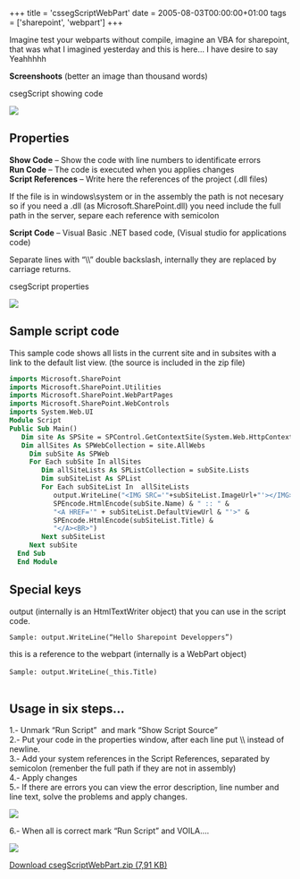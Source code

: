+++
title = 'cssegScriptWebPart'
date = 2005-08-03T00:00:00+01:00
tags = ['sharepoint', 'webpart']
+++

Imagine test your webparts without compile, imagine an VBA for sharepoint, that was what I imagined yesterday and this is here... I have desire to say Yeahhhhh  
  
**Screenshoots** (better an image than thousand words)

csegScript showing code

![](/images/Sharepoint/csegScript1.gif)

## Properties  
  
**Show Code** – Show the code with line numbers to identificate errors  
**Run Code** – The code is executed when you applies changes  
**Script References** – Write here the references of the project (.dll files)  
  
If the file is in windows\\system or in the assembly the path is not necesary so if you need a .dll (as Microsoft.SharePoint.dll) you need include the full path in the server, separe each reference with semicolon  
  
**Script Code** – Visual Basic .NET based code, (Visual studio for applications code)  
  
Separate lines with “\\\\” double backslash, internally they are replaced by carriage returns.

csegScript properties  

![](/images/Sharepoint/csegScript2.gif)

  
  
## Sample script code

This sample code shows all lists in the current site and in subsites with a link to the default list view. (the source is included in the zip file)

```vb
imports Microsoft.SharePoint
imports Microsoft.SharePoint.Utilities
imports Microsoft.SharePoint.WebPartPages
imports Microsoft.SharePoint.WebControls
imports System.Web.UI
Module Script
Public Sub Main()
   Dim site As SPSite = SPControl.GetContextSite(System.Web.HttpContext.Current)   
   Dim allSites As SPWebCollection = site.AllWebs
     Dim subSite As SPWeb
     For Each subSite In allSites
        Dim allSiteLists As SPListCollection = subSite.Lists
        Dim subSiteList As SPList
        For Each subSiteList In  allSiteLists
           output.WriteLine("<IMG SRC='"+subSiteList.ImageUrl+"'></IMG>" & " " &                          
           SPEncode.HtmlEncode(subSite.Name) & " :: " &                          
           "<A HREF='" + subSiteList.DefaultViewUrl & "'>" &                          
           SPEncode.HtmlEncode(subSiteList.Title) &                          
           "</A><BR>")
        Next subSiteList
     Next subSite
  End Sub
  End Module
```

## Special keys
  
output (internally is an HtmlTextWriter object) that you can use in the script code.  
  
`Sample: output.WriteLine(“Hello Sharepoint Developpers”)`  
  
this is a reference to the webpart (internally is a WebPart object)  
  
`Sample: output.WriteLine(_this.Title)`   
 

## Usage in six steps…

1.- Unmark “Run Script”  and mark “Show Script Source”  
2.- Put your code in the properties window, after each line put \\\\ instead of newline.  
3.- Add your system references in the Script References, separated by semicolon (remenber the full path if they are not in assembly)  
4.- Apply changes  
5.- If there are errors you can view the error description, line number and line text, solve the problems and apply changes.  

![](/images/Sharepoint/csegScript4.gif)

  
6.- When all is correct mark “Run Script” and VOILA….

![](/images/Sharepoint/csegScript3.gif)

[Download csegScriptWebPart.zip (7,91 KB)](https://web.archive.org/web/20080216190300/http://www.ideseg.com/ct.ashx?id=d18ae936-4279-4c38-ac71-4c8556089480&url=http%3a%2f%2fwww.ideseg.com%2fcontent%2fbinary%2fcsegScriptWebPart.zip)
